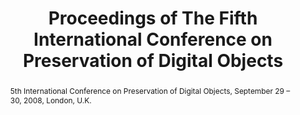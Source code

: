 ---
abstract: 5th International Conference on Preservation of Digital Objects, September
  29 – 30, 2008, London, U.K.
creators:
- British Library
date: null
document_url: https://services.phaidra.univie.ac.at/api/object/o:294190/download
grand_parent: iPRES
institutions: []
keywords:
- london
landing_page_url: https://phaidra.univie.ac.at/o:294190
language: eng
layout: publication
license: CC BY-SA 3.0 AT
notes_url: null
parent: iPRES 2008
publication_type: proceedings
size: 4841332
slides_url: null
source_name: iPRES
title: Proceedings of The Fifth International Conference on Preservation of Digital
  Objects
year: 2008
---